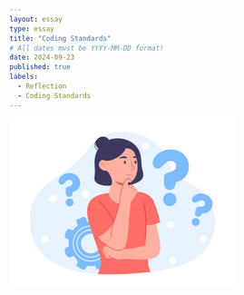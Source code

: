 ```yaml
---
layout: essay
type: essay
title: "Coding Standards"
# All dates must be YYYY-MM-DD format!
date: 2024-09-23
published: true
labels:
  - Reflection
  - Coding Standards
---
```


<img width="400px" class="rounded float-start pe-4" src="../img/Reflection.jpg">




